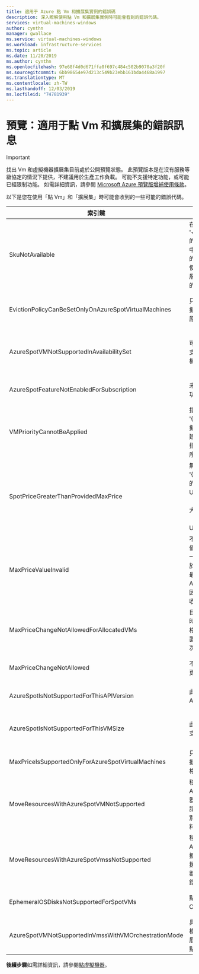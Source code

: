 ```yaml
---
title: 適用于 Azure 點 Vm 和擴展集實例的錯誤碼
description: 深入瞭解使用點 Vm 和擴展集實例時可能會看到的錯誤代碼。
services: virtual-machines-windows
author: cynthn
manager: gwallace
ms.service: virtual-machines-windows
ms.workload: infrastructure-services
ms.topic: article
ms.date: 11/20/2019
ms.author: cynthn
ms.openlocfilehash: 97e68f4d0d671ffa0f697c484c502b9070a3f20f
ms.sourcegitcommit: 6bb98654e97d213c549b23ebb161bda4468a1997
ms.translationtype: MT
ms.contentlocale: zh-TW
ms.lasthandoff: 12/03/2019
ms.locfileid: "74781939"
---
```

# <a name="preview-error-messages-for-spot-vms-and-scale-sets"></a>預覽：適用于點 Vm 和擴展集的錯誤訊息


> [!IMPORTANT]
> 找出 Vm 和虛擬機器擴展集目前處於公開預覽狀態。
> 此預覽版本是在沒有服務等級協定的情況下提供，不建議用於生產工作負載。 可能不支援特定功能，或可能已經限制功能。 如需詳細資訊，請參閱 [Microsoft Azure 預覽版增補使用條款](https://azure.microsoft.com/support/legal/preview-supplemental-terms/)。


以下是您在使用「點 Vm」和「擴展集」時可能會收到的一些可能的錯誤代碼。


| 索引鍵 | 訊息 | 描述 |
|-----|---------|-------------|
| SkuNotAvailable | 在訂用帳戶 '\<subscriptionID\>' 的位置 '\<位置\>' 中，資源 '\<資源\>' 的要求層目前無法使用。 請嘗試另一層，或部署到不同的位置。 | 此位置中沒有足夠的 Azure 點容量可建立您的 VM 或擴展集實例。 |
| EvictionPolicyCanBeSetOnlyOnAzureSpotVirtualMachines  |  只能在 Azure 點虛擬機器上設定收回原則。 | 此 VM 不是點 VM，因此您無法設定收回原則。 |
| AzureSpotVMNotSupportedInAvailabilitySet  |  可用性設定組中不支援 Azure 點虛擬機器。 | 您必須選擇使用點 VM，或在可用性設定組中使用 VM，而不能選擇兩者。 |
| AzureSpotFeatureNotEnabledForSubscription  |  未啟用 Azure 位置功能的訂用帳戶。 | 您必須擁有支援「點 Vm」的訂用帳戶。 |
| VMPriorityCannotBeApplied  |  指定的優先順序值 '{0}' 無法套用至虛擬機器 '{1}'，因為建立虛擬機器時未指定任何優先順序。 | 您必須在建立 VM 時指定優先順序。 |
| SpotPriceGreaterThanProvidedMaxPrice  |  無法執行作業 '{0}'，因為所提供的最大價格「{1} USD」低於「Azure 位置 VM 大小 '{3}」的目前「價格」「{2} USD」。 | 選取較高的最大價格。 如需詳細資訊，請參閱[Linux](https://azure.microsoft.com/pricing/details/virtual-machines/linux/)或[Windows](https://azure.microsoft.com/pricing/details/virtual-machines/windows/)的定價資訊。|
| MaxPriceValueInvalid  |  不正確最大價格值。 最大價格的唯一支援值為-1 或大於零的十進位數。 最大價格值-1 表示 Azure 點虛擬機器因價格原因而無法收回。 | 請輸入有效的最大價格。 如需詳細資訊，請參閱[Linux](https://azure.microsoft.com/pricing/details/virtual-machines/linux/)或[Windows](https://azure.microsoft.com/pricing/details/virtual-machines/windows/)的定價。 |
| MaxPriceChangeNotAllowedForAllocatedVMs | 目前配置 VM '{0}' 時，不允許最大價格變更。 請解除配置，然後再試一次。 | Stop\Deallocate VM，讓您可以變更最大價格。 |
| MaxPriceChangeNotAllowed | 不允許最大價格變更。 | 您無法變更此 VM 的最大價格。 |
| AzureSpotIsNotSupportedForThisAPIVersion  |  此 API 版本不支援 Azure 位置。 | API 版本必須是2019-03-01。 |
| AzureSpotIsNotSupportedForThisVMSize  |  此 VM 大小 {0}不支援 Azure 位置。 | 選取另一個 VM 大小。 如需詳細資訊，請參閱[點虛擬機器](./linux/spot-vms.md)。 |
| MaxPriceIsSupportedOnlyForAzureSpotVirtualMachines  |  只有 Azure 位置虛擬機器支援最大價格。 | 如需詳細資訊，請參閱[點虛擬機器](./linux/spot-vms.md)。 |
| MoveResourcesWithAzureSpotVMNotSupported  |  移動資源要求包含 Azure 點虛擬機器。 目前不支援。 請檢查虛擬機器識別碼的錯誤詳細資料。 | 您無法移動點 Vm。 |
| MoveResourcesWithAzureSpotVmssNotSupported  |  移動資源要求包含 Azure 點虛擬機器擴展集。 目前不支援。 請檢查虛擬機器擴展集識別碼的錯誤詳細資料。 | 您無法移動位置擴展集實例。 |
| EphemeralOSDisksNotSupportedForSpotVMs | 點 Vm 不支援暫時 OS 磁片。 | 您必須針對您的點 VM 使用一般 OS 磁片。 |
| AzureSpotVMNotSupportedInVmssWithVMOrchestrationMode | 具有 VM 協調流程模式的虛擬機器擴展集不支援 Azure 點虛擬機器。 | 將協調流程模式設定為虛擬機器擴展集，以便使用點實例。 |


**後續步驟**如需詳細資訊，請參閱[點虛擬機器](./linux/spot-vms.md)。